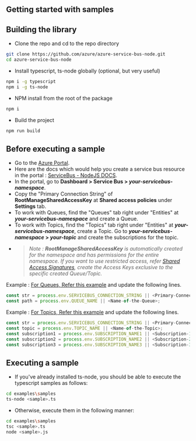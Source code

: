 ## Getting started with samples ##

## Building the library
- Clone the repo and cd to the repo directory
```bash
git clone https://github.com/azure/azure-service-bus-node.git
cd azure-service-bus-node
```
- Install typescript, ts-node globally (optional, but very useful)
```bash
npm i -g typescript
npm i -g ts-node
```
- NPM install from the root of the package
```bash
npm i
```
- Build the project
```bash
npm run build
```

## Before executing a sample
- Go to the [Azure Portal](https://portal.azure.com).
- Here are the docs which would help you create a service bus resource in the portal : [ServiceBus - NodeJS DOCS](https://docs.microsoft.com/en-us/azure/service-bus-messaging/service-bus-nodejs-how-to-use-queues).
- In the portal, go to **Dashboard > Service Bus > _your-servicebus-namespace_**.
- Copy the "Primary Connection String" of **RootManageSharedAccessKey** at **Shared access policies** under **Settings** tab.
- To work with Queues, find the "Queues" tab right under "Entities" at **_your-servicebus-namespace_** and create a Queue.
- To work with Topics, find the "Topics" tab right under "Entities" at **_your-servicebus-namespace_**, create a Topic. Go to **_your-servicebus-namespace_ > _your-topic_** and create the subscriptions for the topic.
- > _Note : **RootManageSharedAccessKey** is automatically created for the namespace and has permissions for the entire namespace. If you want to use restricted access, refer [Shared Access Signatures](https://docs.microsoft.com/en-us/azure/service-bus-messaging/service-bus-sas), create the Access Keys exclusive to the specific created Queue/Topic._

Example : [For Queues, Refer this example](https://github.com/Azure/azure-service-bus-node/blob/99b6bff5566f3f8499c8f38a97c7e9f37471cc55/examples/samples/queuesGettingStarted.ts#L14) and update the following lines.
```typescript
const str = process.env.SERVICEBUS_CONNECTION_STRING || <Primary-Connection-String>;
const path = process.env.QUEUE_NAME || <Name-of-the-Queue>;
```
Example : [For Topics, Refer this example](https://github.com/Azure/azure-service-bus-node/blob/master/examples/samples/topicsGettingStarted.ts#L16) and update the following lines.
```typescript
const str = process.env.SERVICEBUS_CONNECTION_STRING || <Primary-Connection-String>;
const topic = process.env.TOPIC_NAME || <Name-of-the-Topic>;
const subscription1 = process.env.SUBSCRIPTION_NAME1 || <Subscription-1>;
const subscription2 = process.env.SUBSCRIPTION_NAME2 || <Subscription-2>;
const subscription3 = process.env.SUBSCRIPTION_NAME3 || <Subscription-3>;
```


## Executing a sample
- If you've already installed ts-node, you should be able to execute the typescript samples as follows:
```bash
cd examples\samples
ts-node <sample>.ts
```
- Otherwise, execute them in the following manner:
```bash
cd examples\samples
tsc <sample>.ts
node <sample>.js
```